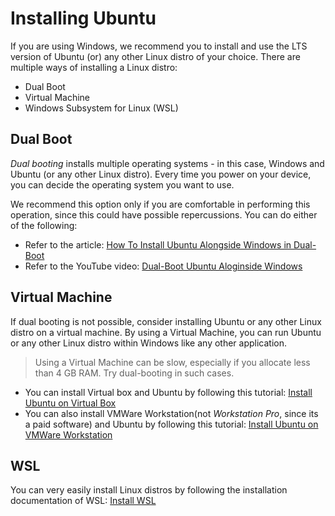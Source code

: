 # Installing Ubuntu

If you are using Windows, we recommend you to install and use the LTS version of Ubuntu (or) any other Linux distro of your choice.
There are multiple ways of installing a Linux distro:
- Dual Boot
- Virtual Machine
- Windows Subsystem for Linux (WSL)

## Dual Boot

_Dual booting_ installs multiple operating systems - in this case, Windows and Ubuntu (or any other Linux distro). 
Every time you power on your device, you can decide
the operating system you want to use.

We recommend this option only if you are comfortable in performing this operation, since this could have possible repercussions.
You can do either of the following:
- Refer to the article: [How To Install Ubuntu Alongside Windows in Dual-Boot](https://www.tecmint.com/install-ubuntu-alongside-with-windows-dual-boot/)
- Refer to the YouTube video: [Dual-Boot Ubuntu Aloginside Windows](https://www.youtube.com/watch?v=u5QyjHIYwTQ)

## Virtual Machine

If dual booting is not possible, consider installing Ubuntu or any other Linux distro on a virtual machine.
By using a Virtual Machine, you can run Ubuntu or any other Linux distro within Windows like any
other application.

> Using a Virtual Machine can be slow, especially if you allocate less
> than 4 GB RAM. Try dual-booting in such cases.

- You can install Virtual box and Ubuntu by following this tutorial: [Install Ubuntu on Virtual Box](https://itsfoss.com/install-virtualbox-ubuntu/)
- You can also install VMWare Workstation(not _Workstation Pro_, since its a paid software) and Ubuntu by following this tutorial: [Install Ubuntu on VMWare Workstation](https://linuxhint.com/install_ubuntu_vmware_workstation/)

## WSL
You can very easily install Linux distros by following the installation documentation of WSL: [Install WSL](https://docs.microsoft.com/en-us/windows/wsl/install)
